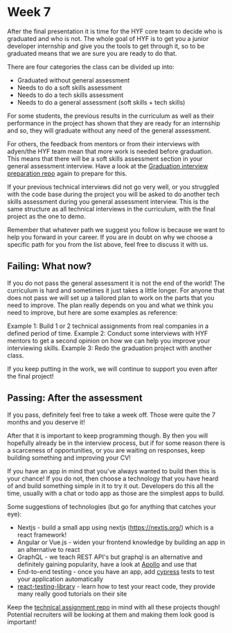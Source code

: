 # Week 7
After the final presentation it is time for the HYF core team to decide who is graduated and who is not. The whole goal of HYF is to get you a junior developer internship and give you the tools to get through it, so to be graduated means that we are sure you are ready to do that. 

There are four categories the class can be divided up into:
- Graduated without general assessment
- Needs to do a soft skills assessment
- Needs to do a tech skills assessment
- Needs to do a general assessment (soft skills + tech skills)

For some students, the previous results in the curriculum as well as their performance in the project has shown that they are ready for an internship and so, they will graduate without any need of the general assessment.

For others, the feedback from mentors or from their interviews with adyen/the HYF team mean that more work is needed before graduation. This means that there will be a soft skills assessment section in your general assessment interview. Have a look at the [Graduation interview preparation repo](https://github.com/HackYourFuture/interviewpreparation/blob/main/graduation_Interviews.md) again to prepare for this.

If your previous technical interviews did not go very well, or you struggled with the code base during the project you will be asked to do another tech skills assessment during you general assessment interview. This is the same structure as all technical interviews in the curriculum, with the final project as the one to demo.

Remember that whatever path we suggest you follow is because we want to help you forward in your career. If you are in doubt on why we choose a specific path for you from the list above, feel free to discuss it with us.

## Failing: What now?
If you do not pass the general assessment it is not the end of the world! The curriculum is hard and sometimes it just takes a little longer. For anyone that does not pass we will set up a tailored plan to work on the parts that you need to improve. The plan really depends on you and what we think you need to improve, but here are some examples as reference:

Example 1: Build 1 or 2 technical assignments from real companies in a defined period of time.
Example 2: Conduct some interviews with HYF mentors to get a second opinion on how we can help you improve your interviewing skills.
Example 3: Redo the graduation project with another class.

If you keep putting in the work, we will continue to support you even after the final project!

## Passing: After the assessment
If you pass, definitely feel free to take a week off. Those were quite the 7 months and you deserve it! 

After that it is important to keep programming though. By then you will hopefully already be in the interview process, but if for some reason there is a scarceness of opportunities, or you are waiting on responses, keep building something and improving your CV! 

If you have an app in mind that you've always wanted to build then this is your chance! If you do not, then choose a technology that you have heard of and build something simple in it to try it out. Developers do this all the time, usually with a chat or todo app as those are the simplest apps to build. 

Some suggestions of technologies (but go for anything that catches your eye):

- Nextjs - build a small app using nextjs (https://nextjs.org/) which is a react framework!
- Angular or Vue.js - widen your frontend knowledge by building an app in an alternative to react
- GraphQL - we teach REST API's but graphql is an alternative and definitely gaining popularity, have a look at [Apollo](https://www.apollographql.com/docs/react/) and use that
- End-to-end testing - once you have an app, add [cypress](cypress.io) tests to test your application automatically
- [react-testing-library](https://testing-library.com/) - learn how to test your react code, they provide many really good tutorials on their site

Keep the [technical assignment repo](https://github.com/HackYourFuture/ta_guidelines) in mind with all these projects though! Potential recruiters will be looking at them and making them look good is important!
